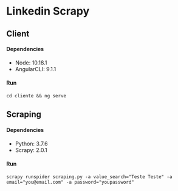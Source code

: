 # Linkedin Scrapy

## Client
#### Dependencies 
  - Node: 10.18.1 
  - AngularCLI: 9.1.1 

#### Run
```
cd cliente && ng serve
```

## Scraping
#### Dependencies 
  - Python: 3.7.6 
  - Scrapy: 2.0.1

#### Run
```
scrapy runspider scraping.py -a value_search="Teste Teste" -a email="you@email.com" -a password="youpassword" 
```
